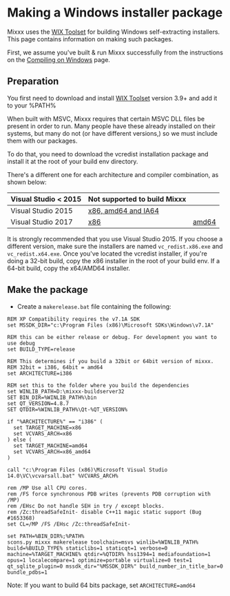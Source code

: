# Making a Windows installer package

Mixxx uses the [WIX Toolset](http://wixtoolset.org/releases/) for
building Windows self-extracting installers. This page contains
information on making such packages.

First, we assume you've built & run Mixxx successfully from the
instructions on the [Compiling on Windows](Compiling%20on%20Windows)
page.

## Preparation

You first need to download and install [WIX
Toolset](http://wixtoolset.org/releases/) version 3.9+ and add it to
your %PATH%

When built with MSVC, Mixxx requires that certain MSVC DLL files be
present in order to run. Many people have these already installed on
their systems, but many do not (or have different versions,) so we must
include them with our packages.

To do that, you need to download the vcredist installation package and
install it at the root of your build env directory.

There's a different one for each architecture and compiler combination,
as shown below:

| Visual Studio \< 2015 | Not supported to build Mixxx                                                          |                                                         |
| --------------------- | ------------------------------------------------------------------------------------- | ------------------------------------------------------- |
| Visual Studio 2015    | [x86, amd64 and IA64](https://www.microsoft.com/en-us/download/details.aspx?id=53587) |                                                         |
| Visual Studio 2017    | [x86](https://aka.ms/vs/15/release/vc_redist.x86.exe)                                 | [amd64](https://aka.ms/vs/15/release/vc_redist.x64.exe) |

It is strongly recommended that you use Visual Studio 2015. If you
choose a different version, make sure the installers are named
`vc_redist.x86.exe` and `vc_redist.x64.exe`. Once you've located the
vcredist installer, if you're doing a 32-bit build, copy the x86
installer in the root of your build env. If a 64-bit build, copy the
x64/AMD64 installer.

## Make the package

  - Create a `makerelease.bat` file containing the following:

<!-- end list -->

    REM XP Compatibility requires the v7.1A SDK
    set MSSDK_DIR="c:\Program Files (x86)\Microsoft SDKs\Windows\v7.1A"
    
    REM this can be either release or debug. For development you want to use debug
    set BUILD_TYPE=release
    
    REM This determines if you build a 32bit or 64bit version of mixxx. 
    REM 32bit = i386, 64bit = amd64
    set ARCHITECTURE=i386
    
    REM set this to the folder where you build the dependencies
    set WINLIB_PATH=D:\mixxx-buildserver32
    SET BIN_DIR=%WINLIB_PATH%\bin
    set QT_VERSION=4.8.7
    SET QTDIR=%WINLIB_PATH%\Qt-%QT_VERSION%
    
    if "%ARCHITECTURE%" == "i386" (
      set TARGET_MACHINE=x86
      set VCVARS_ARCH=x86
    ) else ( 
      set TARGET_MACHINE=amd64
      set VCVARS_ARCH=x86_amd64
    )
    
    call "c:\Program Files (x86)\Microsoft Visual Studio 14.0\VC\vcvarsall.bat" %VCVARS_ARCH%
    
    rem /MP Use all CPU cores.
    rem /FS force synchronous PDB writes (prevents PDB corruption with /MP)
    rem /EHsc Do not handle SEH in try / except blocks.
    rem /Zc:threadSafeInit- disable C++11 magic static support (Bug #1653368)
    set CL=/MP /FS /EHsc /Zc:threadSafeInit-
    
    set PATH=%BIN_DIR%;%PATH%
    scons.py mixxx makerelease toolchain=msvs winlib=%WINLIB_PATH% build=%BUILD_TYPE% staticlibs=1 staticqt=1 verbose=0 machine=%TARGET_MACHINE% qtdir=%QTDIR% hss1394=1 mediafoundation=1 opus=1 localecompare=1 optimize=portable virtualize=0 test=1 qt_sqlite_plugin=0 mssdk_dir="%MSSDK_DIR%" build_number_in_title_bar=0 bundle_pdbs=1

Note: If you want to build 64 bits package, set `ARCHITECTURE=amd64`
